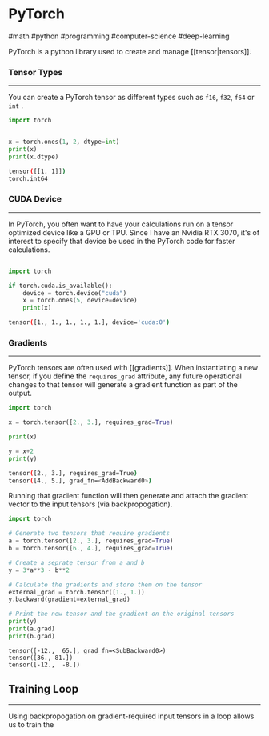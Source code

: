 # PyTorch
#math #python #programming #computer-science #deep-learning

PyTorch is a python library used to create and manage [[tensor|tensors]].

### Tensor Types
---
You can create a PyTorch tensor as different types such as `f16`, `f32`, `f64` or `int` .

```python
import torch


x = torch.ones(1, 2, dtype=int)
print(x)
print(x.dtype)
```

```bash
tensor([[1, 1]])
torch.int64
```

### CUDA Device
---
In PyTorch, you often want to have your calculations run on a tensor optimized device like a GPU or TPU. Since I have an Nvidia RTX 3070, it's of interest to specify that device be used in the PyTorch code for faster calculations.

```python

import torch

if torch.cuda.is_available():
    device = torch.device("cuda")
    x = torch.ones(5, device=device)
    print(x)
```

```bash
tensor([1., 1., 1., 1., 1.], device='cuda:0')
```

### Gradients
---

PyTorch tensors are often used with [[gradients]]. When instantiating a new tensor, if you define the `requires_grad` attribute, any future operational changes to that tensor will generate a gradient function as part of the output.

```python
import torch

x = torch.tensor([2., 3.], requires_grad=True)

print(x)

y = x+2
print(y)
```

```bash
tensor([2., 3.], requires_grad=True)
tensor([4., 5.], grad_fn=<AddBackward0>)
```

Running that gradient function will then generate and attach the gradient vector to the input tensors (via backpropogation).

```python
import torch

# Generate two tensors that require gradients
a = torch.tensor([2., 3.], requires_grad=True)
b = torch.tensor([6., 4.], requires_grad=True)

# Create a seprate tensor from a and b
y = 3*a**3 - b**2

# Calculate the gradients and store them on the tensor
external_grad = torch.tensor([1., 1.])
y.backward(gradient=external_grad)

# Print the new tensor and the gradient on the original tensors
print(y)
print(a.grad)
print(b.grad)
```

```shell
tensor([-12.,  65.], grad_fn=<SubBackward0>)
tensor([36., 81.])
tensor([-12.,  -8.])
```

## Training Loop
---

Using backpropogation on gradient-required input tensors in a loop allows us to train the 

